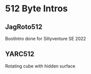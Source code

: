 # 512 Byte Intros

## JagRoto512

BootIntro done for Sillyventure SE 2022

## YARC512

Rotating cube with hidden surface
